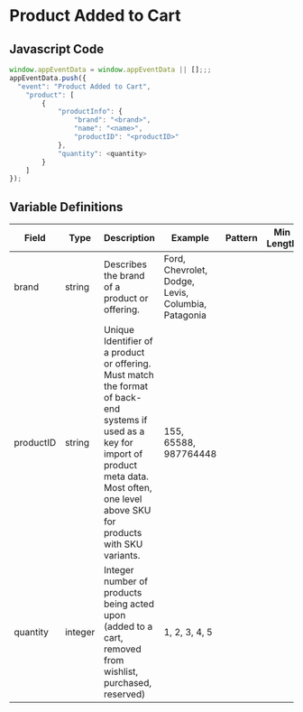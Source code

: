 # Product Added to Cart

### 

## Javascript Code
```js
window.appEventData = window.appEventData || [];;;
appEventData.push({
  "event": "Product Added to Cart",
    "product": [
        {
            "productInfo": {
                "brand": "<brand>",
                "name": "<name>",
                "productID": "<productID>"
            },
            "quantity": <quantity>
        }
    ]
});
```

## Variable Definitions

|Field|Type|Description|Example|Pattern|Min Length|Max Length|Minimum|Maximum|Multiple Of|
| --- | --- | --- | --- | --- | --- | --- | --- | --- | --- |
|brand|string|Describes the brand of a product or offering.|Ford, Chevrolet, Dodge, Levis, Columbia, Patagonia|||||||
|productID|string|Unique Identifier of a product or offering.  Must match the format of back-end systems if used as a key for import of product meta data. Most often, one level above SKU for products with SKU variants. |155, 65588, 987764448|||||||
|quantity|integer|Integer number of products being acted upon \(added to a cart, removed from wishlist, purchased, reserved\)|1, 2, 3, 4, 5||||1|||




